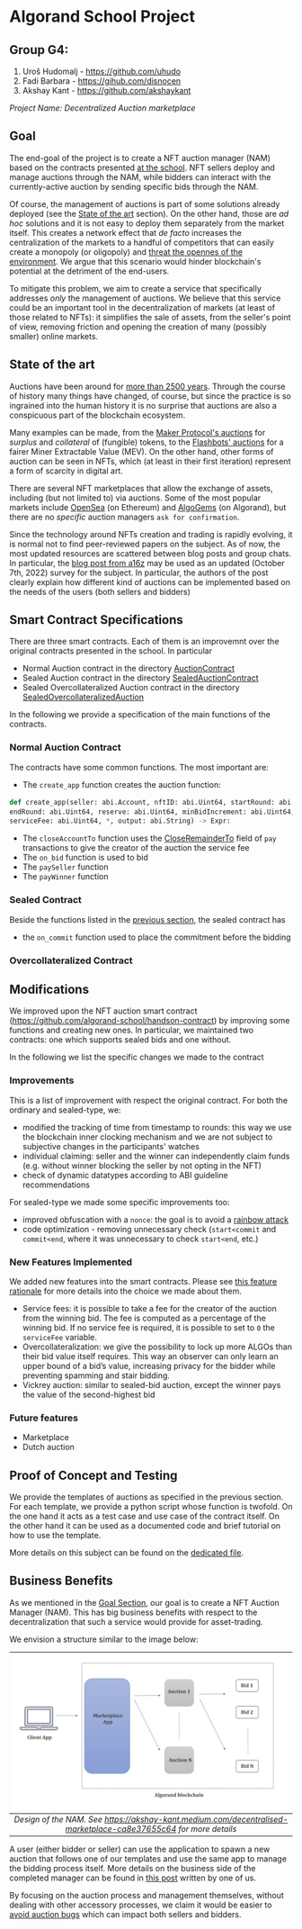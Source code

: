 # Algorand School Project

## Group G4: 
1. Uroš Hudomalj - https://github.com/uhudo
2. Fadi Barbara - https://gihub.com/disnocen
3. Akshay Kant - https://github.com/akshaykant

*Project Name: Decentralized Auction marketplace*

## Goal 

The end-goal of the project is to create a NFT auction manager (NAM) based on the contracts presented [at the school](https://github.com/algorand-school/handson-contract). NFT sellers deploy and manage auctions through the NAM, while bidders can interact with the currently-active auction by sending specific bids through the NAM.

Of course, the management of auctions is part of some solutions already deployed (see the [State of the art](#state-of-the-art) section). On the other hand, those are *ad hoc* solutions and it is not easy to deploy them separately from the market itself. This creates a network effect that *de facto* increases the centralization of the markets to a handful of competitors that can easily create a monopoly (or oligopoly) and [threat the opennes of the environment](https://www.fon.hum.uva.nl/rob/Courses/InformationInSpeech/CDROM/Literature/LOTwinterschool2006/szabo.best.vwh.net/ttps.html). We argue that this scenario would hinder blockchain's potential at the detriment of the end-users.

To mitigate this problem, we aim to create a service that specifically addresses *only* the management of auctions. We believe that this service could be an important tool in the decentralization of markets (at least of those related to NFTs): it simplifies the sale of assets, from the seller's point of view, removing friction and opening the creation of many (possibly smaller) online markets.

## State of the art
Auctions have been around for [more than 2500 years](https://www.econport.org/content/handbook/auctions/historyofauctions.html). Through the course of history many things have changed, of course, but since the practice is so ingrained into the human history it is no surprise that auctions are also a conspicuous part of the blockchain ecosystem.

Many examples can be made, from the [Maker Protocol's auctions](https://docs.makerdao.com/keepers/the-auctions-of-the-maker-protocol#auctions) for *surplus* and *collateral* of (fungible) tokens, to the [Flashbots' auctions](https://docs.flashbots.net/Flashbots-auction/overview/) for a fairer Miner Extractable Value (MEV).
On the other hand, other forms of auction can be seen in NFTs, which (at least in their first iteration) represent a form of scarcity in digital art. 

There are several NFT marketplaces that allow the exchange of assets, including (but not limited to) via auctions. Some of the most popular markets include [OpenSea](https://opensea.com) (on Ethereum) and [AlgoGems](https://www.algogems.io/) (on Algorand), but there are no _specific_ auction managers `ask for confirmation`.

Since the technology around NFTs creation and trading is rapidly evolving, it is normal not to find peer-reviewed papers on the subject. As of now, the most updated resources are scattered between blog posts and group chats. In particular, the [blog post from a16z](https://a16zcrypto.com/how-auction-theory-informs-implementations/) may be used as an updated (October 7th, 2022) survey for the subject. In particular, the authors of the post clearly explain how different kind of auctions can be implemented based on the needs of the users (both sellers and bidders)

## Smart Contract Specifications
There are three smart contracts. Each of them is an improvemnt over the original contracts presented in the school. In particular
- Normal Auction contract in the directory [AuctionContract](./AuctionContract)
- Sealed Auction contract in the directory [SealedAuctionContract](./SealedAuctionContract)
- Sealed Overcollateralized Auction contract in the directory [SealedOvercollateralizedAuction](./SealedOvercollateralizedAuction)

In the following we provide a specification of the main functions of the contracts.

### Normal Auction Contract

The contracts have some common functions. The most important are:

- The `create_app` function creates the auction function:
```python
def create_app(seller: abi.Account, nftID: abi.Uint64, startRound: abi.Uint64,
endRound: abi.Uint64, reserve: abi.Uint64, minBidIncrement: abi.Uint64,
serviceFee: abi.Uint64, *, output: abi.String) -> Expr:
```
- The `closeAccountTo` function uses the [CloseRemainderTo](https://developer.algorand.org/docs/get-details/transactions/transactions/#payment-transaction) field of `pay` transactions to give the creator of the auction the service fee
- The `on_bid` function is used to bid
- The `paySeller` function
- The `payWinner` function

### Sealed Contract
Beside the functions listed in the [previous section](#common-function), the sealed contract has 
- the `on_commit` function used to place the commitment before the bidding

### Overcollateralized Contract




## Modifications
We improved upon the NFT auction smart contract (https://github.com/algorand-school/handson-contract) by improving some functions and creating new ones. In particular, we maintained two contracts: one which supports sealed bids and one without.

In the following we list the specific changes we made to the contract

### Improvements

This is a list of improvement with respect the original contract. For both the ordinary and sealed-type, we:

- modified the tracking of time from timestamp to rounds: this way we use the blockchain inner clocking mechanism and we are not subject to subjective changes in the participants' watches
- individual claiming: seller and the winner can independently claim funds (e.g. without winner blocking the seller by not opting in the NFT) 
- check of dynamic datatypes according to ABI guideline recommendations

For sealed-type we made some specific improvements too:
- improved obfuscation with a `nonce`: the goal is to avoid a [rainbow attack](https://en.wikipedia.org/wiki/Rainbow_table)
- code optimization - removing unnecessary check (`start<commit` and `commit<end`, where it was unnecessary to check `start<end`, etc.)

### New Features Implemented

We added new features into the smart contracts. Please see [this feature rationale](./FEATURES.md) for more details into the choice we made about them.

- Service fees: it is possible to take a fee for the creator of the auction from the winning bid. The fee is computed as a percentage of the winning bid. If no service fee is required, it is possible to set to `0` the `serviceFee` variable. 
- Overcollateralization: we give the possibility to lock up more ALGOs than their bid value itself requires. This way an observer can only learn an upper bound of a bid’s value, increasing privacy for the bidder while preventing spamming and stair bidding.
- Vickrey auction: similar to sealed-bid auction, except the winner pays the value of the second-highest bid 


### Future features
- Marketplace 
- Dutch auction 

## Proof of Concept and Testing

We provide the templates of auctions as specified in the previous section. For each template, we provide a python script whose function is twofold. On the one hand it acts as a test case and use case of the contract itself. On the other hand it can be used as a documented code and brief tutorial on how to use the template. 

More details on this subject can be found on the [dedicated file](./NOTES.md).


## Business Benefits

As we mentioned in the [Goal Section](#goal), our goal is to create a NFT Auction Manager (NAM). This has big business benefits with respect to the decentralization that such a service would provide for asset-trading. 

We envision a structure similar to the image below:

| ![NAM design](imgs/1__2oNtz4Vy47kqaDS7kmHFg.jpeg) | 
|:--:| 
| *Design of the NAM. See <https://akshay-kant.medium.com/decentralised-marketplace-ca8e37655c64> for more details* |

A user (either bidder or seller) can use the application to spawn a new auction that follows one of our templates and use the same app to manage the bidding process itself. More details on the business side of the completed manager can be found in [this post](https://akshay-kant.medium.com/decentralised-marketplace-ca8e37655c64) written by one of us.

By focusing on the auction process and management themselves, without dealing with other accessory processes, we claim it would be easier to [avoid auction bugs](https://twitter.com/0xInuarashi/status/1517674505975394304) which can impact both sellers and bidders.
